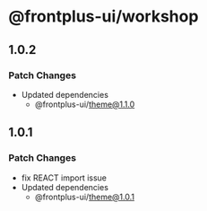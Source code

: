 # @frontplus-ui/workshop

## 1.0.2

### Patch Changes

- Updated dependencies
  - @frontplus-ui/theme@1.1.0

## 1.0.1

### Patch Changes

- fix REACT import issue
- Updated dependencies
  - @frontplus-ui/theme@1.0.1
